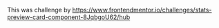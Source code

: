 This was challenge by https://www.frontendmentor.io/challenges/stats-preview-card-component-8JqbgoU62/hub
